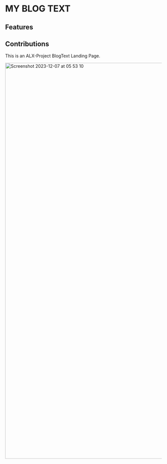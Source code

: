 # MY BLOG TEXT

##  Features
##  Contributions

This is an ALX-Project BlogText Landing Page.

<img width="1271" alt="Screenshot 2023-12-07 at 05 53 10" src="https://github.com/Abstaina44/ALX-Portfolio-Project/assets/48015890/8b48afef-b4b6-4e69-a760-164874c46965">
